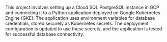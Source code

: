 This project involves setting up a Cloud SQL PostgreSQL instance in GCP and connecting it to a Python application deployed on Google Kubernetes Engine (GKE). The application uses environment variables for database credentials, stored securely as Kubernetes secrets. The deployment configuration is updated to use these secrets, and the application is tested for successful database connectivity.
